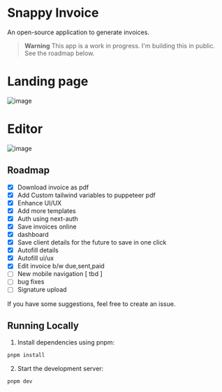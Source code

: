 # Snappy Invoice

An open-source application to generate invoices.

> **Warning**
> This app is a work in progress. I'm building this in public.
> See the roadmap below.

# Landing page

![image](https://github.com/ManishBisht777/quick-invoice/assets/89926834/f5cc486c-a328-4d7a-be50-1ea48b1cbbd2)

# Editor

![image](https://github.com/ManishBisht777/quick-invoice/assets/89926834/0bc49e66-2601-406a-b2a8-4c4ed6bed574)

## Roadmap

- [x] Download invoice as pdf
- [x] Add Custom tailwind variables to puppeteer pdf
- [x] Enhance UI/UX
- [x] Add more templates
- [x] Auth using next-auth
- [x] Save invoices online
- [x] dashboard
- [x] Save client details for the future to save in one click
- [x] Autofill details
- [x] Autofill ui/ux
- [x] Edit invoice b/w due,sent,paid
- [ ] New mobile navigation [ tbd ]
- [ ] bug fixes
- [ ] Signature upload

If you have some suggestions, feel free to create an issue.

## Running Locally

1. Install dependencies using pnpm:

```sh
pnpm install
```

2. Start the development server:

```sh
pnpm dev
```
